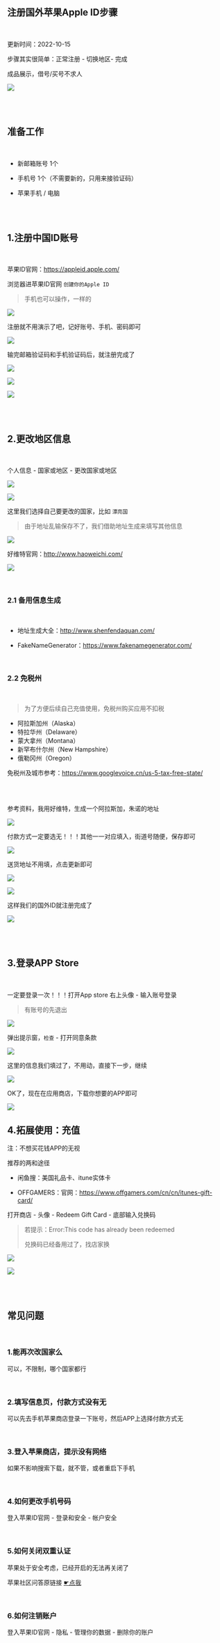 ## 注册国外苹果Apple ID步骤


</br>

更新时间：2022-10-15


步骤其实很简单：正常注册 - 切换地区- 完成


成品展示，借号/买号不求人

![](https://ghproxy.com/https://raw.githubusercontent.com/Yiov/notes/main/Apple_ID/appleid-01.png)


</br>
</br>


## 准备工作


</br>

* 新邮箱账号 1个

* 手机号 1个（不需要新的，只用来接验证码）

* 苹果手机 / 电脑


</br>
</br>


## 1.注册中国ID账号

</br>

苹果ID官网：https://appleid.apple.com/


浏览器进苹果ID官网 `创建你的Apple ID`

> 手机也可以操作，一样的

![](https://ghproxy.com/https://raw.githubusercontent.com/Yiov/notes/main/Apple_ID/appleid-02.png)


注册就不用演示了吧，记好账号、手机、密码即可

![](https://ghproxy.com/https://raw.githubusercontent.com/Yiov/notes/main/Apple_ID/appleid-03.png)



输完邮箱验证码和手机验证码后，就注册完成了

![](https://ghproxy.com/https://raw.githubusercontent.com/Yiov/notes/main/Apple_ID/appleid-04.png)

![](https://ghproxy.com/https://raw.githubusercontent.com/Yiov/notes/main/Apple_ID/appleid-05.png)


![](https://ghproxy.com/https://raw.githubusercontent.com/Yiov/notes/main/Apple_ID/appleid-06.png)




</br>
</br>


## 2.更改地区信息


</br>


个人信息 - 国家或地区 - 更改国家或地区

![](https://ghproxy.com/https://raw.githubusercontent.com/Yiov/notes/main/Apple_ID/appleid-07.png)

![](https://ghproxy.com/https://raw.githubusercontent.com/Yiov/notes/main/Apple_ID/appleid-08.png)


这里我们选择自己要更改的国家，比如 `漂亮国`

> 由于地址乱输保存不了，我们借助地址生成来填写其他信息

![](https://ghproxy.com/https://raw.githubusercontent.com/Yiov/notes/main/Apple_ID/appleid-09.png)




好维特官网：http://www.haoweichi.com/

![](https://ghproxy.com/https://raw.githubusercontent.com/Yiov/notes/main/Apple_ID/appleid-10.png)


</br>

### 2.1 备用信息生成

</br>

* 地址生成大全：http://www.shenfendaquan.com/

* FakeNameGenerator：https://www.fakenamegenerator.com/

</br>


### 2.2 免税州

</br>

> 为了方便后续自己充值使用，免税州购买应用不扣税

* 阿拉斯加州（Alaska）
* 特拉华州（Delaware）
* 蒙大拿州（Montana）
* 新罕布什尔州（New Hampshire）
* 俄勒冈州（Oregon）


免税州及城市参考：https://www.googlevoice.cn/us-5-tax-free-state/




</br>
</br>


参考资料，我用好维特，生成一个阿拉斯加，朱诺的地址

![](https://ghproxy.com/https://raw.githubusercontent.com/Yiov/notes/main/Apple_ID/appleid-11.png)


付款方式一定要选无！！！其他一一对应填入，街道号随便，保存即可


![](https://ghproxy.com/https://raw.githubusercontent.com/Yiov/notes/main/Apple_ID/appleid-12.png)


送货地址不用填，点击更新即可

![](https://ghproxy.com/https://raw.githubusercontent.com/Yiov/notes/main/Apple_ID/appleid-13.png)

![](https://ghproxy.com/https://raw.githubusercontent.com/Yiov/notes/main/Apple_ID/appleid-14.png)




这样我们的国外ID就注册完成了

![](https://ghproxy.com/https://raw.githubusercontent.com/Yiov/notes/main/Apple_ID/appleid-15.png)




</br>
</br>


## 3.登录APP Store

</br>

一定要登录一次！！！打开App store 右上头像 - 输入账号登录

> 有账号的先退出


![](https://ghproxy.com/https://raw.githubusercontent.com/Yiov/notes/main/Apple_ID/appleid-16.png)



弹出提示窗，`检查` - 打开同意条款

![](https://ghproxy.com/https://raw.githubusercontent.com/Yiov/notes/main/Apple_ID/appleid-17.png)



这里的信息我们填过了，不用动，直接下一步，继续

![](https://ghproxy.com/https://raw.githubusercontent.com/Yiov/notes/main/Apple_ID/appleid-18.png)



OK了，现在在应用商店，下载你想要的APP即可

![](https://ghproxy.com/https://raw.githubusercontent.com/Yiov/notes/main/Apple_ID/appleid-19.png)






## 4.拓展使用：充值


注：不想买花钱APP的无视

推荐的两和途径

* 闲鱼搜：美国礼品卡、itune实体卡

* OFFGAMERS：官网：https://www.offgamers.com/cn/cn/itunes-gift-card/



打开商店 - 头像 - Redeem Gift Card - 底部输入兑换码

> 若提示：Error:This code has already been redeemed
>
> 兑换码已经备用过了，找店家换


![](https://ghproxy.com/https://raw.githubusercontent.com/Yiov/notes/main/Apple_ID/appleid-20.png)

![](https://ghproxy.com/https://raw.githubusercontent.com/Yiov/notes/main/Apple_ID/appleid-21.png)





</br>
</br>



## 常见问题

</br>


### 1.能再次改国家么

可以，不限制，哪个国家都行

</br>



### 2.填写信息页，付款方式没有无

可以先去手机苹果商店登录一下账号，然后APP上选择付款方式无

</br>



### 3.登入苹果商店，提示没有网络

如果不影响搜索下载，就不管，或者重启下手机

</br>


### 4.如何更改手机号码

登入苹果ID官网 - 登录和安全 - 帐户安全

</br>


### 5.如何关闭双重认证


苹果处于安全考虑，已经开启的无法再关闭了

苹果社区问答原链接 [☛点我](https://discussionschinese.apple.com/thread/251920584)

</br>


### 6.如何注销账户

登入苹果ID官网 - 隐私 - 管理你的数据 - 删除你的账户






